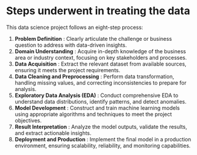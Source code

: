 # Steps underwent in treating the data

This data science project follows an eight-step process:

1. **Problem Definition** : Clearly articulate the challenge or business question to address with data-driven insights.
2. **Domain Understanding** : Acquire in-depth knowledge of the business area or industry context, focusing on key stakeholders and processes.
3. **Data Acquisition** : Extract the relevant dataset from available sources, ensuring it meets the project requirements.
4. **Data Cleaning and Preprocessing** : Perform data transformation, handling missing values, and correcting inconsistencies to prepare for analysis.
5. **Exploratory Data Analysis (EDA)** : Conduct comprehensive EDA to understand data distributions, identify patterns, and detect anomalies.
6. **Model Development** : Construct and train machine learning models using appropriate algorithms and techniques to meet the project objectives.
7. **Result Interpretation** : Analyze the model outputs, validate the results, and extract actionable insights.
8. **Deployment and Production** : Implement the final model in a production environment, ensuring scalability, reliability, and monitoring capabilities.
